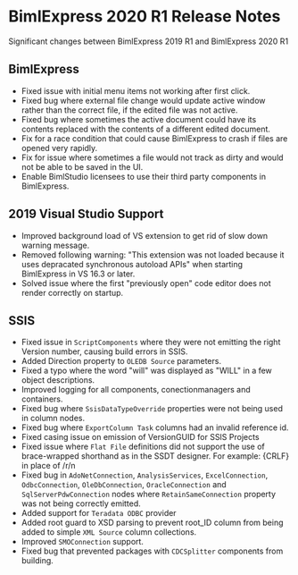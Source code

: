 # BimlExpress 2020 R1 Release Notes

Significant changes between BimlExpress 2019 R1 and BimlExpress 2020 R1

## BimlExpress 
* Fixed issue with initial menu items not working after first click.
* Fixed bug where external file change would update active window rather than the correct file, if the edited file was not active.
* Fixed bug where sometimes the active document could have its contents replaced with the contents of a different edited document.
* Fix for a race condition that could cause BimlExpress to crash if files are opened very rapidly.
* Fix for issue where sometimes a file would not track as dirty and would not be able to be saved in the UI.
* Enable BimlStudio licensees to use their third party components in BimlExpress. 

## 2019 Visual Studio Support
* Improved background load of VS extension to get rid of slow down warning message.
* Removed following warning: "This extension was not loaded because it uses depracated synchronous autoload APIs" when starting BimlExpress in VS 16.3 or later.
* Solved issue where the first "previously open" code editor does not render correctly on startup.

## SSIS
* Fixed issue in `ScriptComponents` where they were not emitting the right Version number, causing build errors in SSIS.
* Added Direction property to `OLEDB Source` parameters.
* Fixed a typo where the word "will" was displayed as "WILL" in a few object descriptions.
* Improved logging for all components, conectionmanagers and containers.
* Fixed bug where `SsisDataTypeOverride` properties were not being used in column nodes.
* Fixed bug where `ExportColumn Task` columns had an invalid reference id. 
* Fixed casing issue on emission of VersionGUID for SSIS Projects
* Fixed issue where `Flat File` definitions did not support the use of brace-wrapped shorthand as in the SSDT designer. For example: {CRLF} in place of /r/n
* Fixed bug in `AdoNetConnection`, `AnalysisServices`, `ExcelConnection`, `OdbcConnection`, `OleDbConnection`, `OracleConnection` and `SqlServerPdwConnection` nodes where `RetainSameConnection` property was not being correctly emitted.
* Added support for `Teradata ODBC` provider
* Added root guard to XSD parsing to prevent root_ID column from being added to simple `XML Source` column collections.
* Improved `SMOConnection` support.
* Fixed bug that prevented packages with `CDCSplitter` components from building.



